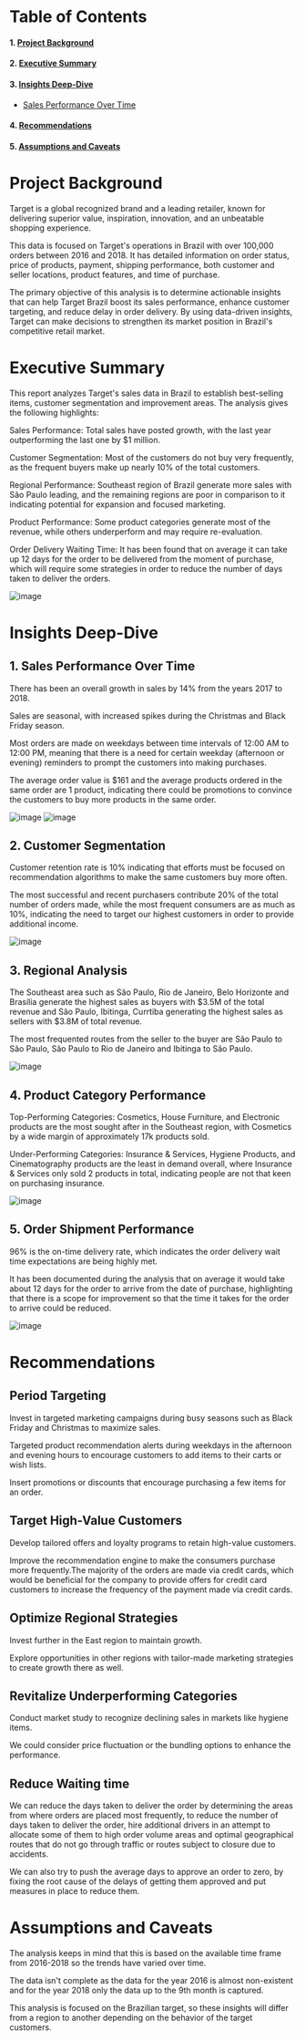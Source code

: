 # Table of Contents
 #### 1. [Project Background](#project-background)
 #### 2. [Executive Summary](#executive-summary)
 #### 3. [Insights Deep-Dive](#insights-deep-dive)
 * [Sales Performance Over Time](##sales-performance-over-time)
 #### 4. [Recommendations](#recommendations)
 #### 5. [Assumptions and Caveats](#assumptions-and-caveats)
# Project Background
Target is a global recognized brand and a leading retailer, known for delivering superior value, inspiration, innovation, and an unbeatable shopping experience.

This data is focused on Target's operations in Brazil with over 100,000 orders between 2016 and 2018. It has detailed information on order status, price of products, payment, shipping performance, both customer and seller locations, product features, and time of purchase.

The primary objective of this analysis is to determine actionable insights that can help Target Brazil boost its sales performance, enhance customer targeting, and reduce delay in order delivery. By using data-driven insights, Target can make decisions to strengthen its market position in Brazil's competitive retail market.

# Executive Summary
This report analyzes Target's sales data in Brazil to establish best-selling items, customer segmentation and improvement areas. The analysis gives the following highlights:

Sales Performance: Total sales have posted growth, with the last year outperforming the last one by $1 million.

Customer Segmentation: Most of the customers do not buy very frequently, as the frequent buyers make up nearly 10% of the total customers.

Regional Performance: Southeast region of Brazil generate more sales with São Paulo leading, and the remaining regions are poor in comparison to it indicating potential for expansion and focused marketing.

Product Performance: Some product categories generate most of the revenue, while others underperform and may require re-evaluation. 

Order Delivery Waiting Time: It has been found that on average it can take up 12 days for the order to be delivered from the moment of purchase, which will require some strategies in order to reduce the number of days taken to deliver the orders.

![image](https://github.com/user-attachments/assets/d6b63c01-23ce-42f3-b493-ad3cb565b333)

# Insights Deep-Dive
## 1. Sales Performance Over Time
There has been an overall growth in sales by 14% from the years 2017 to 2018.

Sales are seasonal, with increased spikes during the Christmas and Black Friday season.

Most orders are made on weekdays between time intervals of 12:00 AM to 12:00 PM, meaning that there is a need for certain weekday (afternoon or evening) reminders to prompt the customers into making purchases.

The average order value is $161 and the average products ordered in the same order are 1 product, indicating there could be promotions to convince the customers to buy more products in the same order.

![image](https://github.com/user-attachments/assets/8d32b8d3-9219-4779-9359-03950df8b604)
![image](https://github.com/user-attachments/assets/a10766ba-5349-4be8-9710-2c339882d3d4)

## 2. Customer Segmentation
Customer retention rate is 10% indicating that efforts must be focused on recommendation algorithms to make the same customers buy more often.

The most successful and recent purchasers contribute 20% of the total number of orders made, while the most frequent consumers are as much as 10%, indicating the need to target our highest customers in order to provide additional income.

![image](https://github.com/user-attachments/assets/a4be0c16-6c7b-4fee-bd03-c4dd55a3acbf)

## 3. Regional Analysis
The Southeast area such as São Paulo, Rio de Janeiro, Belo Horizonte and Brasília  generate the highest sales as buyers with $3.5M of the total revenue and São Paulo, Ibitinga, Currtiba generating the highest sales as sellers with $3.8M of total revenue.

The most frequented routes from the seller to the buyer are São Paulo to São Paulo, São Paulo to Rio de Janeiro and Ibitinga to São Paulo.

![image](https://github.com/user-attachments/assets/c7fc5401-fb65-47bb-bb0b-1ed025e6b55c)

## 4. Product Category Performance
Top-Performing Categories: Cosmetics, House Furniture, and Electronic products are the most sought after in the Southeast region, with Cosmetics by a wide margin of approximately 17k products sold.

Under-Performing Categories: Insurance & Services, Hygiene Products, and Cinematography products are the least in demand overall, where Insurance & Services only sold 2 products in total, indicating people are not that keen on purchasing insurance.

![image](https://github.com/user-attachments/assets/2e89aa45-fee5-43a2-bc42-d4b013e79852)

## 5. Order Shipment Performance
96% is the on-time delivery rate, which indicates the order delivery wait time expectations are being highly met.

It has been documented during the analysis that on average it would take about 12 days for the order to arrive from the date of purchase, highlighting that there is a scope for improvement so that the time it takes for the order to arrive could be reduced.

![image](https://github.com/user-attachments/assets/09155a5b-e107-4c5f-95da-a86c485387dd)

# Recommendations

## Period Targeting
Invest in targeted marketing campaigns during busy seasons such as Black Friday and Christmas to maximize sales.

Targeted product recommendation alerts during weekdays in the afternoon and evening hours to encourage customers to add items to their carts or wish lists.

Insert promotions or discounts that encourage purchasing a few items for an order.

## Target High-Value Customers
Develop tailored offers and loyalty programs to retain high-value customers.

Improve the recommendation engine to make the consumers purchase more frequently.The majority of the orders are made via credit cards, which would be beneficial for the company to provide offers for credit card customers to increase the frequency of the payment made via credit cards.

## Optimize Regional Strategies

Invest further in the East region to maintain growth.

Explore opportunities in other regions with tailor-made marketing strategies to create growth there as well.

## Revitalize Underperforming Categories
Conduct market study to recognize declining sales in markets like hygiene items.

We could consider price fluctuation or the bundling options to enhance the performance.

## Reduce Waiting time
We can reduce the days taken to deliver the order by determining the areas from where orders are placed most frequently, to reduce the number of days taken to deliver the order, hire additional drivers in an attempt to allocate some of them to high order volume areas and optimal geographical routes that do not go through traffic or routes subject to closure due to accidents.

We can also try to push the average days to approve an order to zero, by fixing the root cause of the delays of getting them approved and put measures in place to reduce them.

# Assumptions and Caveats
The analysis keeps in mind that this is based on the available time frame from 2016-2018 so the trends have varied over time. 

The data isn't complete as the data for the year 2016 is almost non-existent and for the year 2018 only the data up to the 9th month is captured. 

This analysis is focused on the Brazilian target, so these insights will differ from a region to another depending on the behavior of the target customers.
